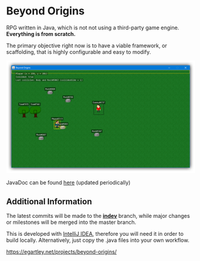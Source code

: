 # Beyond Origins

RPG written in Java, which is not not using a third-party game engine. <b>Everything is from scratch.</b>

The primary objective right now is to have a viable framework, or scaffolding, that is highly configurable and easy to modify.

<img src="https://github.com/egartley/beyond-origins/blob/indev/resources/images/screenshot.png">

JavaDoc can be found <a href="https://egartley.net/docs/beyond-origins/?via=githubreadme">here</a> (updated periodically)

<h2>Additional Information</h2>

The latest commits will be made to the <a href="https://github.com/egartley/beyond-origins/tree/indev" title="Short for &quot;in-development&quot;"><b>indev</b></a> branch, while major changes or milestones will be merged into the master branch.

This is developed with <a href="https://www.jetbrains.com/idea/">IntelliJ IDEA</a>, therefore you will need it in order to build locally. Alternatively, just copy the .java files into your own workflow.

<a href="https://egartley.net/projects/beyond-origins/?via=githubreadme">https://egartley.net/projects/beyond-origins/</a>
